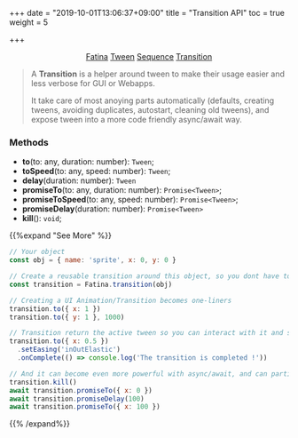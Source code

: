 +++
date = "2019-10-01T13:06:37+09:00"
title = "Transition API"
toc = true
weight = 5

+++

<div style="text-align: center">
    <a class="btn btn-default" href="/Fatina/api/basic/">Fatina</a>
    <a class="btn btn-default" href="/Fatina/api/tween/">Tween</a>
    <a class="btn btn-default" href="/Fatina/api/sequence/">Sequence</a>
    <a class="btn btn-primary" href="/Fatina/api/transition/">Transition</a>
</div>

<blockquote>
    <p>A <b>Transition</b> is a helper around tween to make their usage easier and less verbose for GUI or Webapps.</p>
    <p>It take care of most anoying parts automatically (defaults, creating tweens, avoiding duplicates, autostart, cleaning old tweens), and expose tween into a more code friendly async/await way.</p>
</blockquote>

### Methods
* **to**(to: any, duration: number): `Tween`;
* **toSpeed**(to: any, speed: number): `Tween`;
* **delay**(duration: number): `Tween`
* **promiseTo**(to: any, duration: number): `Promise<Tween>`;
* **promiseToSpeed**(to: any, speed: number): `Promise<Tween>`;
* **promiseDelay**(duration: number): `Promise<Tween>`
* **kill**(): `void`;

{{%expand "See More" %}}
```js
// Your object
const obj = { name: 'sprite', x: 0, y: 0 }

// Create a reusable transition around this object, so you dont have to keep a reference to the object everywhere
const transition = Fatina.transition(obj)

// Creating a UI Animation/Transition becomes one-liners
transition.to({ x: 1 })
transition.to({ y: 1 }, 1000)

// Transition return the active tween so you can interact with it and still get the power of tweens API
transition.to({ x: 0.5 })
  .setEasing('inOutElastic')
  .onComplete(() => console.log('The transition is completed !'))

// And it can become even more powerful with async/await, and can partially replace sequences and callbacks while being way more readable
transition.kill()
await transition.promiseTo({ x: 0 })
await transition.promiseDelay(100)
await transition.promiseTo({ x: 100 })
```
{{% /expand%}}
